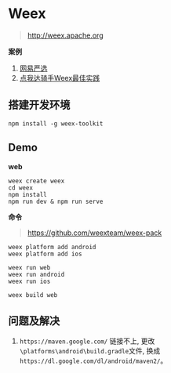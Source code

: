 # Weex

> http://weex.apache.org

**案例**

1. [网易严选](https://github.com/zwwill/yanxuan-weex-demo)
2. [点我达骑手Weex最佳实践](https://mp.weixin.qq.com/s/dowOE_QpZrtV5GH9EAgyHg)

## 搭建开发环境

```
npm install -g weex-toolkit
```
## Demo

**web**

```
weex create weex
cd weex
npm install
npm run dev & npm run serve
```

**命令**

> https://github.com/weexteam/weex-pack

```
weex platform add android
weex platform add ios

weex run web
weex run android
weex run ios

weex build web
```

## 问题及解决

1. `https://maven.google.com/` 链接不上, 更改`\platforms\android\build.gradle`文件, 换成 `https://dl.google.com/dl/android/maven2/`。